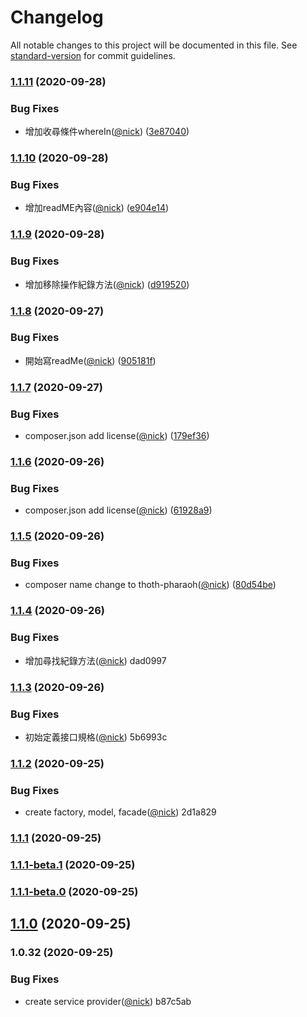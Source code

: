 # Changelog

All notable changes to this project will be documented in this file. See [standard-version](https://github.com/conventional-changelog/standard-version) for commit guidelines.

### [1.1.11](https://github.com/castion2293/operation-record/compare/v1.1.10...v1.1.11) (2020-09-28)


### Bug Fixes

* 增加收尋條件whereIn([@nick](https://github.com/nick)) ([3e87040](https://github.com/castion2293/operation-record/commit/3e87040c761acd48306570a7dda82b71dcfde4c4))

### [1.1.10](https://github.com/castion2293/operation-record/compare/v1.1.9...v1.1.10) (2020-09-28)


### Bug Fixes

* 增加readME內容([@nick](https://github.com/nick)) ([e904e14](https://github.com/castion2293/operation-record/commit/e904e1442ed355bc9e4d4eaceba9ae3deaef364a))

### [1.1.9](https://github.com/castion2293/operation-record/compare/v1.1.8...v1.1.9) (2020-09-28)


### Bug Fixes

* 增加移除操作紀錄方法([@nick](https://github.com/nick)) ([d919520](https://github.com/castion2293/operation-record/commit/d919520845cd88697e7f2b94c591ef0b77332abc))

### [1.1.8](https://github.com/castion2293/operation-record/compare/v1.1.7...v1.1.8) (2020-09-27)


### Bug Fixes

* 開始寫readMe([@nick](https://github.com/nick)) ([905181f](https://github.com/castion2293/operation-record/commit/905181fb2fa0b0ce31f2a2f01f9d08524f545c25))

### [1.1.7](https://github.com/castion2293/operation-record/compare/v1.1.6...v1.1.7) (2020-09-27)


### Bug Fixes

* composer.json add license([@nick](https://github.com/nick)) ([179ef36](https://github.com/castion2293/operation-record/commit/179ef3657e77a8f34217bf9dc653d8f9dc357f7f))

### [1.1.6](https://github.com/castion2293/operation-record/compare/v1.1.5...v1.1.6) (2020-09-26)


### Bug Fixes

* composer.json add license([@nick](https://github.com/nick)) ([61928a9](https://github.com/castion2293/operation-record/commit/61928a9ba7a7bf6f767c2713aa308440e6d8a8cd))

### [1.1.5](https://github.com/castion2293/operation-record/compare/v1.1.4...v1.1.5) (2020-09-26)


### Bug Fixes

* composer name change to thoth-pharaoh([@nick](https://github.com/nick)) ([80d54be](https://github.com/castion2293/operation-record/commit/80d54bece4fe7a87153cd7771416530d99d9669f))

### [1.1.4](///compare/v1.1.3...v1.1.4) (2020-09-26)


### Bug Fixes

* 增加尋找紀錄方法([@nick](undefined/nick)) dad0997

### [1.1.3](///compare/v1.1.2...v1.1.3) (2020-09-26)


### Bug Fixes

* 初始定義接口規格([@nick](undefined/nick)) 5b6993c

### [1.1.2](///compare/v1.1.1...v1.1.2) (2020-09-25)


### Bug Fixes

* create factory, model, facade([@nick](undefined/nick)) 2d1a829

### [1.1.1](///compare/v1.1.1-beta.1...v1.1.1) (2020-09-25)

### [1.1.1-beta.1](///compare/v1.1.1-beta.0...v1.1.1-beta.1) (2020-09-25)

### [1.1.1-beta.0](///compare/v1.1.0...v1.1.1-beta.0) (2020-09-25)

## [1.1.0](///compare/v1.0.32...v1.1.0) (2020-09-25)

### 1.0.32 (2020-09-25)


### Bug Fixes

* create service provider([@nick](undefined/nick)) b87c5ab
